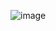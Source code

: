 ![image](https://user-images.githubusercontent.com/59636993/146510755-e8acc413-aa44-431b-8b57-7bc91694c124.png)

